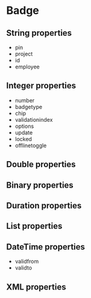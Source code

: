 # Badge

## String properties

* pin
* project
* id
* employee

## Integer properties

* number
* badgetype
* chip
* validationindex
* options
* update
* locked
* offlinetoggle

## Double properties

## Binary properties

## Duration properties

## List properties

## DateTime properties

* validfrom
* validto

## XML properties
